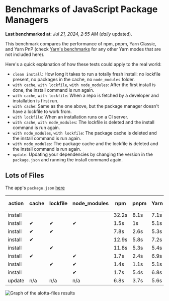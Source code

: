# Benchmarks of JavaScript Package Managers

**Last benchmarked at**: _Jul 21, 2024, 2:55 AM_ (_daily_ updated).

This benchmark compares the performance of npm, pnpm, Yarn Classic, and Yarn PnP (check [Yarn's benchmarks](https://yarnpkg.com/benchmarks) for any other Yarn modes that are not included here).

Here's a quick explanation of how these tests could apply to the real world:

- `clean install`: How long it takes to run a totally fresh install: no lockfile present, no packages in the cache, no `node_modules` folder.
- `with cache`, `with lockfile`, `with node_modules`: After the first install is done, the install command is run again.
- `with cache`, `with lockfile`: When a repo is fetched by a developer and installation is first run.
- `with cache`: Same as the one above, but the package manager doesn't have a lockfile to work from.
- `with lockfile`: When an installation runs on a CI server.
- `with cache`, `with node_modules`: The lockfile is deleted and the install command is run again.
- `with node_modules`, `with lockfile`: The package cache is deleted and the install command is run again.
- `with node_modules`: The package cache and the lockfile is deleted and the install command is run again.
- `update`: Updating your dependencies by changing the version in the `package.json` and running the install command again.

## Lots of Files

The app's `package.json` [here](https://github.com/pnpm/pnpm.io/blob/main/benchmarks/fixtures/alotta-files/package.json)

| action  | cache | lockfile | node_modules| npm | pnpm | Yarn | Yarn PnP |
| ---     | ---   | ---      | ---         | --- | ---  | ---  | ---      |
| install |       |          |             | 32.2s | 8.1s | 7.1s | 3.4s |
| install | ✔     | ✔        | ✔           | 1.5s | 1s | 5.1s | n/a |
| install | ✔     | ✔        |             | 7.8s | 2.6s | 5.3s | 1.3s |
| install | ✔     |          |             | 12.9s | 5.8s | 7.2s | 2.9s |
| install |       | ✔        |             | 11.8s | 5.3s | 5.4s | 1.3s |
| install | ✔     |          | ✔           | 1.7s | 2.4s | 6.9s | n/a |
| install |       | ✔        | ✔           | 1.4s | 1.1s | 5.1s | n/a |
| install |       |          | ✔           | 1.7s | 5.4s | 6.8s | n/a |
| update  | n/a | n/a | n/a | 6.8s | 3.7s | 5.6s | 3s |

<img alt="Graph of the alotta-files results" src="/img/benchmarks/alotta-files.svg" />